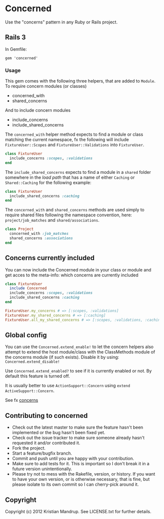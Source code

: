 # Concerned

Use the "concerns" pattern in any Ruby or Rails project.

## Rails 3

In Gemfile:

`gem 'concerned'`

### Usage

This gem comes with the following three helpers, that are added to `Module`.
To require concern modules (or classes)

* concerned_with
* shared_concerns

And to include concern modules

* include_concerns
* include_shared_concerns

The `concerned_with` helper method expects to find a module or class matching the current namespace, fx the following will include `FixtureUser::Scopes` and `FixtureUser::Validations` into `FixtureUser`.

```ruby
class FixtureUser
  include_concerns :scopes, :validations  
end
```

The `include_shared_concerns` expects to find a module in a `shared` folder somewhere in the _load path_ that has a name of either `Caching` or `Shared::Caching` for the following example:

```ruby
class FixtureUser
  include_shared_concerns :caching
end
```

The `concerned_with` and `shared_concerns` methods are used simply to require shared files following the namespace convention, here: `project/job_matches` and `shared/associations`.

```ruby
class Project
  concerned_with :job_matches
  shared_concerns :associations
end
```

## Concerns currently included

You can now include the Concerned module in your class or module and get acces to the meta-info: which concerns are currently included

```ruby
class FixtureUser
  include Concerned
  include_concerns :scopes, :validations 
  include_shared_concerns :caching 
end
```

```ruby
FixtureUser.my_concerns # => [:scopes, :validations]
FixtureUser.my_shared_concerns # => [:caching]
FixtureUser.all_my_shared_concerns # => [:scopes, :validations, :caching]
```

## Global config

You can use the `Concerned.extend_enable!` to let the concern helpers also attempt to extend the host module/class with the ClassMethods module of the concerns module (if such exists). Disable it by using: `Concerned.extend_disable!`

Use `Concerned.extend_enabled?` to see if it is currently enabled or not.
By default this feature is turned off. 

It is usually better to use `ActionSupport::Concern` using `extend ActiveSupport::Concern`. 

See fx [concerns](http://www.fakingfantastic.com/2010/09/20/concerning-yourself-with-active-support-concern/)

## Contributing to concerned
 
* Check out the latest master to make sure the feature hasn't been implemented or the bug hasn't been fixed yet.
* Check out the issue tracker to make sure someone already hasn't requested it and/or contributed it.
* Fork the project.
* Start a feature/bugfix branch.
* Commit and push until you are happy with your contribution.
* Make sure to add tests for it. This is important so I don't break it in a future version unintentionally.
* Please try not to mess with the Rakefile, version, or history. If you want to have your own version, or is otherwise necessary, that is fine, but please isolate to its own commit so I can cherry-pick around it.

## Copyright

Copyright (c) 2012 Kristian Mandrup. See LICENSE.txt for
further details.

